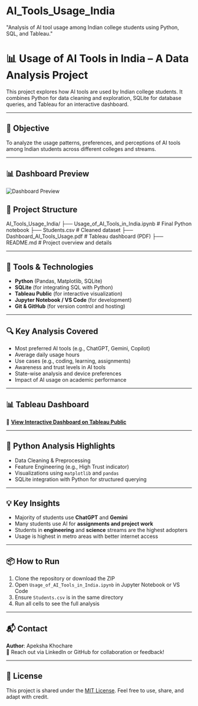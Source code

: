 # AI_Tools_Usage_India
"Analysis of AI tool usage among Indian college students using Python, SQL, and Tableau."
# 📊 Usage of AI Tools in India – A Data Analysis Project

This project explores how AI tools are used by Indian college students. It combines Python for data cleaning and exploration, SQLite for database queries, and Tableau for an interactive dashboard.

---

## 🧠 Objective

To analyze the usage patterns, preferences, and perceptions of AI tools among Indian students across different colleges and streams.

---

## 📊 Dashboard Preview

![Dashboard Preview]("Dashboard%201%20png.png")

## 📁 Project Structure

AI_Tools_Usage_India/
├── Usage_of_AI_Tools_in_India.ipynb # Final Python notebook
├── Students.csv # Cleaned dataset
├── Dashboard_AI_Tools_Usage.pdf # Tableau dashboard (PDF)
├── README.md # Project overview and details


---

## 🧰 Tools & Technologies

- **Python** (Pandas, Matplotlib, SQLite)
- **SQLite** (for integrating SQL with Python)
- **Tableau Public** (for interactive visualization)
- **Jupyter Notebook / VS Code** (for development)
- **Git & GitHub** (for version control and hosting)

---

## 🔍 Key Analysis Covered

- Most preferred AI tools (e.g., ChatGPT, Gemini, Copilot)
- Average daily usage hours
- Use cases (e.g., coding, learning, assignments)
- Awareness and trust levels in AI tools
- State-wise analysis and device preferences
- Impact of AI usage on academic performance

---

## 📊 Tableau Dashboard

🔗 **[View Interactive Dashboard on Tableau Public](https://public.tableau.com/app/profile/apeksha.khochare/viz/Dashboard_AI_Tools_Usage_twbx/Dashboard1)**

---

## 🐍 Python Analysis Highlights

- Data Cleaning & Preprocessing
- Feature Engineering (e.g., High Trust indicator)
- Visualizations using `matplotlib` and `pandas`
- SQLite integration with Python for structured querying

---

## 💡 Key Insights

- Majority of students use **ChatGPT** and **Gemini**
- Many students use AI for **assignments and project work**
- Students in **engineering** and **science** streams are the highest adopters
- Usage is highest in metro areas with better internet access

---

## 📦 How to Run

1. Clone the repository or download the ZIP
2. Open `Usage_of_AI_Tools_in_India.ipynb` in Jupyter Notebook or VS Code
3. Ensure `Students.csv` is in the same directory
4. Run all cells to see the full analysis

---

## 📬 Contact

**Author**: Apeksha Khochare  
📧 Reach out via LinkedIn or GitHub for collaboration or feedback!

---

## 📌 License

This project is shared under the [MIT License](https://choosealicense.com/licenses/mit/). Feel free to use, share, and adapt with credit.
